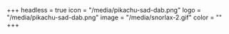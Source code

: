 +++
headless = true
icon = "/media/pikachu-sad-dab.png"
logo = "/media/pikachu-sad-dab.png"
image = "/media/snorlax-2.gif"
color = ""
+++
